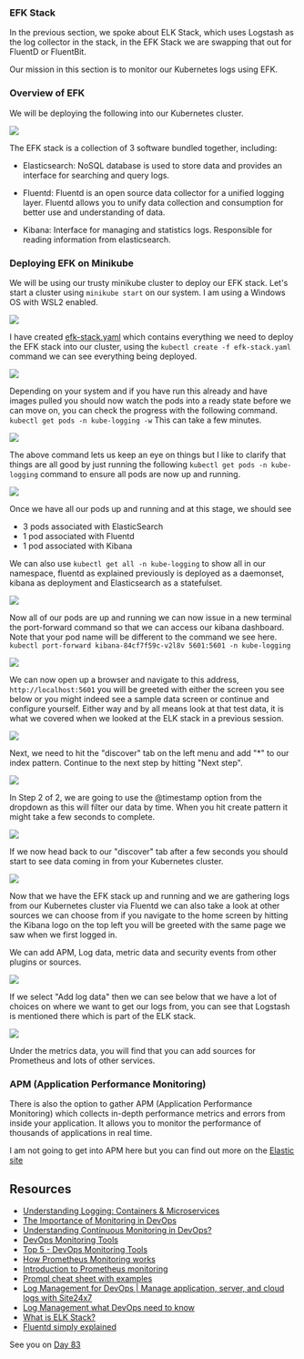 ### EFK Stack

In the previous section, we spoke about ELK Stack, which uses Logstash as the log collector in the stack, in the EFK Stack we are swapping that out for FluentD or FluentBit.

Our mission in this section is to monitor our Kubernetes logs using EFK.

### Overview of EFK

We will be deploying the following into our Kubernetes cluster.

![](Images/Day82_Monitoring1.png)

The EFK stack is a collection of 3 software bundled together, including:

- Elasticsearch: NoSQL database is used to store data and provides an interface for searching and query logs.

- Fluentd: Fluentd is an open source data collector for a unified logging layer. Fluentd allows you to unify data collection and consumption for better use and understanding of data.

- Kibana: Interface for managing and statistics logs. Responsible for reading information from elasticsearch.

### Deploying EFK on Minikube

We will be using our trusty minikube cluster to deploy our EFK stack. Let's start a cluster using `minikube start` on our system. I am using a Windows OS with WSL2 enabled.

![](Images/Day82_Monitoring2.png)

I have created [efk-stack.yaml](Days/Monitoring/../../Monitoring/EFK%20Stack/efk-stack.yaml) which contains everything we need to deploy the EFK stack into our cluster, using the `kubectl create -f efk-stack.yaml` command we can see everything being deployed.

![](Images/Day82_Monitoring3.png)

Depending on your system and if you have run this already and have images pulled you should now watch the pods into a ready state before we can move on, you can check the progress with the following command. `kubectl get pods -n kube-logging -w` This can take a few minutes.

![](Images/Day82_Monitoring4.png)

The above command lets us keep an eye on things but I like to clarify that things are all good by just running the following `kubectl get pods -n kube-logging` command to ensure all pods are now up and running.

![](Images/Day82_Monitoring5.png)

Once we have all our pods up and running and at this stage, we should see

- 3 pods associated with ElasticSearch
- 1 pod associated with Fluentd
- 1 pod associated with Kibana

We can also use `kubectl get all -n kube-logging` to show all in our namespace, fluentd as explained previously is deployed as a daemonset, kibana as deployment and Elasticsearch as a statefulset.

![](Images/Day82_Monitoring6.png)

Now all of our pods are up and running we can now issue in a new terminal the port-forward command so that we can access our kibana dashboard. Note that your pod name will be different to the command we see here. `kubectl port-forward kibana-84cf7f59c-v2l8v 5601:5601 -n kube-logging`

![](Images/Day82_Monitoring7.png)

We can now open up a browser and navigate to this address, `http://localhost:5601` you will be greeted with either the screen you see below or you might indeed see a sample data screen or continue and configure yourself. Either way and by all means look at that test data, it is what we covered when we looked at the ELK stack in a previous session.

![](Images/Day82_Monitoring8.png)

Next, we need to hit the "discover" tab on the left menu and add "\*" to our index pattern. Continue to the next step by hitting "Next step".

![](Images/Day82_Monitoring9.png)

In Step 2 of 2, we are going to use the @timestamp option from the dropdown as this will filter our data by time. When you hit create pattern it might take a few seconds to complete.

![](Images/Day82_Monitoring10.png)

If we now head back to our "discover" tab after a few seconds you should start to see data coming in from your Kubernetes cluster.

![](Images/Day82_Monitoring11.png)

Now that we have the EFK stack up and running and we are gathering logs from our Kubernetes cluster via Fluentd we can also take a look at other sources we can choose from if you navigate to the home screen by hitting the Kibana logo on the top left you will be greeted with the same page we saw when we first logged in.

We can add APM, Log data, metric data and security events from other plugins or sources.

![](Images/Day82_Monitoring12.png)

If we select "Add log data" then we can see below that we have a lot of choices on where we want to get our logs from, you can see that Logstash is mentioned there which is part of the ELK stack.

![](Images/Day82_Monitoring13.png)

Under the metrics data, you will find that you can add sources for Prometheus and lots of other services.

### APM (Application Performance Monitoring)

There is also the option to gather APM (Application Performance Monitoring) which collects in-depth performance metrics and errors from inside your application. It allows you to monitor the performance of thousands of applications in real time.

I am not going to get into APM here but you can find out more on the [Elastic site](https://www.elastic.co/observability/application-performance-monitoring)

## Resources

- [Understanding Logging: Containers & Microservices](https://www.youtube.com/watch?v=MMVdkzeQ848)
- [The Importance of Monitoring in DevOps](https://www.devopsonline.co.uk/the-importance-of-monitoring-in-devops/)
- [Understanding Continuous Monitoring in DevOps?](https://medium.com/devopscurry/understanding-continuous-monitoring-in-devops-f6695b004e3b)
- [DevOps Monitoring Tools](https://www.youtube.com/watch?v=Zu53QQuYqJ0)
- [Top 5 - DevOps Monitoring Tools](https://www.youtube.com/watch?v=4t71iv_9t_4)
- [How Prometheus Monitoring works](https://www.youtube.com/watch?v=h4Sl21AKiDg)
- [Introduction to Prometheus monitoring](https://www.youtube.com/watch?v=5o37CGlNLr8)
- [Promql cheat sheet with examples](https://www.containiq.com/post/promql-cheat-sheet-with-examples)
- [Log Management for DevOps | Manage application, server, and cloud logs with Site24x7](https://www.youtube.com/watch?v=J0csO_Shsj0)
- [Log Management what DevOps need to know](https://devops.com/log-management-what-devops-teams-need-to-know/)
- [What is ELK Stack?](https://www.youtube.com/watch?v=4X0WLg05ASw)
- [Fluentd simply explained](https://www.youtube.com/watch?v=5ofsNyHZwWE&t=14s)

See you on [Day 83](day83.md)
